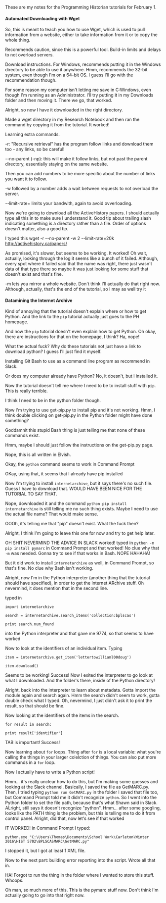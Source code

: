 These are my notes for the Programming Historian tutorials for February 1.

#### Automated Downloading with Wget

So, this is meant to teach you how to use Wget, which is used to pull information from a website, either to take information from it or to copy the whole thing.

Recommends caution, since this is a powerful tool. Build-in limits and delays to not overload servers.

Download instructions. For Windows, recommends putting it in the Windows directory to be able to use it anywhere. Hmm, recommends the 32-bit system, even though I'm on a 64-bit OS. I guess I'll go with the recommendation though.

For some reason my computer isn't letting me save in C:Windows, even though I'm running as an Administrator. I'll try putting it in my Downloads folder and then moving it. There we go, that worked.

Alright, so now I have it downloaded in the right directory.

Made a wget directory in my Research Notebook and then ran the command by copying it from the tutorial. It worked!

Learning extra commands.

-r: "Recursive retrieval" has the program follow links and download them too - any links, so be careful!

--no-parent (-np): this will make it follow links, but not past the parent directory, essentially staying on the same website.

Then you can add numbers to be more specific about the number of links you want it to follow.

-w followed by a number adds a wait between requests to not overload the server.

--limit-rate= limits your bandwith, again to avoid ovverloading.

Now we're going to download all the ActiveHistory papers. I should actually type all this in to make sure I understand it. Good tip about trailing slash indicating something is a directory rather than a file. Order of options doesn't matter, also a good tip.

I typed this
wget -r --no-parent -w 2 --limit-rate=20k http://activehistory.ca/papers/

As promised, it's slower, but seems to be working. It worked! Oh wait, actually, looking through the log it seems like a bunch of it failed. Although, every spot where it failed said that the name was right, there just wasn't data of that type there so maybe it was just looking for some stuff that doesn't exist and that's fine.

-m lets you mirror a whole website. Don't think I'll actually do that right now. Although, actually, that's the end of the tutorial, so I may as well try it

#### Datamining the Internet Archive

Kind of annoying that the tutorial doesn't explain where or how to get Python. And the link to the `pip` tutorial actually just goes to the PH homepage.

And now the `pip` tutorial doesn't even explain how to get Python. Oh okay, there are instructions for that on the homepage, I think? Ha, nope!

What the actual fuck? Why do these tutorials not just have a link to download python? I guess I'll just find it myself.

Installing Git Bash to use as a command line program as recommend in Slack.

Or does my computer already have Python? No, it doesn't, but I installed it.

Now the tutorial doesn't tell me where I need to be to install stuff with `pip`. This is really terrible.

I think I need to be in the python folder though.

Now I'm trying to use get-pip.py to install pip and it's not working. Hmm, I think double clicking on get-pip.py in the Python folder might have done something?

Goddamnit this stupid Bash thing is just telling me that none of these commands exist.

Hmm, maybe I should just follow the instructions on the get-pip.py page.

Nope, this is all written in Elvish.

Okay, the `python` command seems to work in Command Prompt

OKay, using that, it seems that I already have pip installed

Now I'm trying to install `internetarchive`, but it says there's no such file. Guess I have to download that. WOULD HAVE BEEN NICE FOR THE TUTORIAL TO SAY THAT.

Nope, downloaded it and the command `python pip install internetarchive` is still telling me no such thing exists. Maybe I need to use the actual file name? That would make sense.

OOOh, it's telling me that "pip" doesn't exist. What the fuck then?

Alright, I think I'm going to leave this one for now and try to get help later.

OH SHIT NEVERMIND THE ADVICE IN SLACK worked! typed in `python -m pip install pymarc` in Command Prompt and that worked! No clue why that `-m` was needed. Gonna try to see if that works in Bash. NOPE HAHAHA!

But it did work to install `internetarchive` as well, in Command Prompt, so that's fine. No clue why Bash isn't working.

Alright, now I'm in the Python interpreter (another thing that the tutorial should have specified), in order to get the Internet ARchive stuff. Oh nevermind, it does mention that in the second line.

typed in

`import internetarchive`

`search = internetarchive.search_items('collection:bplscas')`

`print search.num_found`

into the Python interpreter and that gave me 9774, so that seems to have worked

Now to look at the identifiers of an individual item. Typing

`item = internetarchive.get_item('lettertowilliaml00doug')`

`item.download()`

Seems to be working! Success! Now I exited the interpreter to go look at what I downloaded. And the folder's there, inside of the Python directory!

Alright, back into the interpreter to learn about metadata. Gotta import the module again and search again. Hmm the search didn't seem to work, gotta double check what I typed. Oh, nevermind, I just didn't ask it to print the result, so that should be fine.

Now looking at the identifiers of the items in the search.

`for result in search:`

  `print result['identifier']`

TAB is important! Success!

Now learning about `for` loops. Thing after `for` is a local variable: what you're calling the things in your larger colelction of things. You can also put more commands in a `for` loop.

Now I actually have to write a Python script!

Hmm... it's really unclear how to do this, but I'm making some guesses and looking at the Slack channel. Basically, I saved the file as GetMARC.py. Then, I tried typing `python run GetMARC.py` in the folder I saved that file too, but Command Prompt told me it didn't recognize `python`. So I went into the Python folder to set the file path, because that's what Shawn said in Slack. ALright, still says it doesn't recognize "python". Hmm... after some googling, looks like the PATH thing is the problem, but this is telling me to do it from control panel. Alright, did that, now let's see if that worked

IT WORKED! in Command Prompt I typed:

`python.exe "C:\Users\Thomas\Documents\School Work\Carleton\Winter 2016\HIST 5702\BPLSCASMARC\GetMARC.py"`

I stopped it, but I got at least 1 XML file.

Now to the next part: building error reporting into the script. Wrote all that in.

HA! Forgot to run the thing in the folder where I wanted to store this stuff. Whoops.

Oh man, so much more of this. This is the pymarc stuff now. Don't think I'm actually going to go into that right now.
